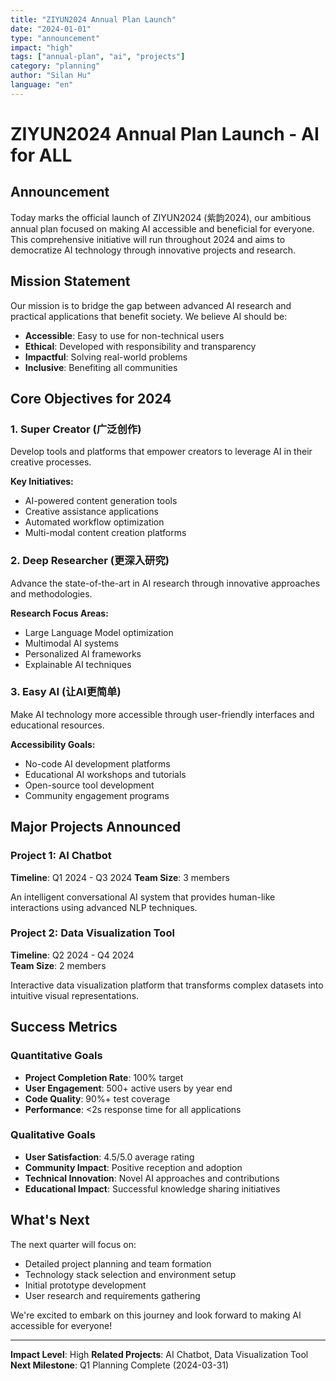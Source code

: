 ```yaml
---
title: "ZIYUN2024 Annual Plan Launch"
date: "2024-01-01"
type: "announcement"
impact: "high"
tags: ["annual-plan", "ai", "projects"]
category: "planning"
author: "Silan Hu"
language: "en"
---
```


# ZIYUN2024 Annual Plan Launch - AI for ALL

## Announcement

Today marks the official launch of ZIYUN2024 (紫韵2024), our ambitious annual plan focused on making AI accessible and beneficial for everyone. This comprehensive initiative will run throughout 2024 and aims to democratize AI technology through innovative projects and research.

## Mission Statement

Our mission is to bridge the gap between advanced AI research and practical applications that benefit society. We believe AI should be:

- **Accessible**: Easy to use for non-technical users
- **Ethical**: Developed with responsibility and transparency
- **Impactful**: Solving real-world problems
- **Inclusive**: Benefiting all communities

## Core Objectives for 2024

### 1. Super Creator (广泛创作)
Develop tools and platforms that empower creators to leverage AI in their creative processes.

**Key Initiatives:**
- AI-powered content generation tools
- Creative assistance applications
- Automated workflow optimization
- Multi-modal content creation platforms

### 2. Deep Researcher (更深入研究)
Advance the state-of-the-art in AI research through innovative approaches and methodologies.

**Research Focus Areas:**
- Large Language Model optimization
- Multimodal AI systems
- Personalized AI frameworks
- Explainable AI techniques

### 3. Easy AI (让AI更简单)
Make AI technology more accessible through user-friendly interfaces and educational resources.

**Accessibility Goals:**
- No-code AI development platforms
- Educational AI workshops and tutorials
- Open-source tool development
- Community engagement programs

## Major Projects Announced

### Project 1: AI Chatbot
**Timeline**: Q1 2024 - Q3 2024
**Team Size**: 3 members

An intelligent conversational AI system that provides human-like interactions using advanced NLP techniques.

### Project 2: Data Visualization Tool
**Timeline**: Q2 2024 - Q4 2024  
**Team Size**: 2 members

Interactive data visualization platform that transforms complex datasets into intuitive visual representations.

## Success Metrics

### Quantitative Goals
- **Project Completion Rate**: 100% target
- **User Engagement**: 500+ active users by year end
- **Code Quality**: 90%+ test coverage
- **Performance**: <2s response time for all applications

### Qualitative Goals
- **User Satisfaction**: 4.5/5.0 average rating
- **Community Impact**: Positive reception and adoption
- **Technical Innovation**: Novel AI approaches and contributions
- **Educational Impact**: Successful knowledge sharing initiatives

## What's Next

The next quarter will focus on:
- Detailed project planning and team formation
- Technology stack selection and environment setup
- Initial prototype development
- User research and requirements gathering

We're excited to embark on this journey and look forward to making AI accessible for everyone!

---

**Impact Level**: High
**Related Projects**: AI Chatbot, Data Visualization Tool
**Next Milestone**: Q1 Planning Complete (2024-03-31) 